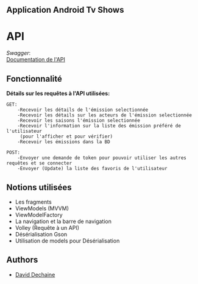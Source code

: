 ## Application Android Tv Shows
# API
*Swagger*:  
[Documentation de l'API](https://tvshowdbapi.herokuapp.com/)
## Fonctionnalité
**Détails sur les requêtes à l'API utilisées:**

    GET: 
        -Recevoir les détails de l'émission selectionnée
        -Recevoir les détails sur les acteurs de l'émission selectionnée
        -Recevoir les saisons l'émission selectionnée
        -Recevoir l'information sur la liste des émission préféré de l'utilisateur
         (pour l'afficher et pour vérifier)
        -Recevoir les émissions dans la BD

    POST:
        -Envoyer une demande de token pour pouvoir utiliser les autres requêtes et se connecter
        -Envoyer (Update) la liste des favoris de l'utilisateur

    
## Notions utilisées
- Les fragments
- ViewModels (MVVM)
- ViewModelFactory
- La navigation et la barre de navigation
- Volley (Requête à un API)
- Désérialisation Gson
- Utilisation de models pour Désérialisation
## Authors

- [David Dechaine](https://github.com/DavidDechaine)
